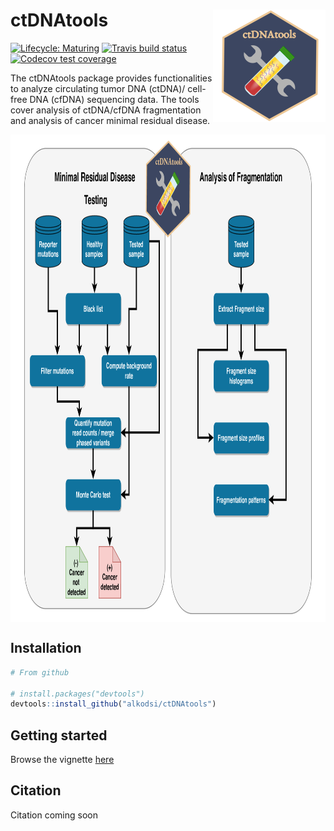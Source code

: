 
# ctDNAtools <a href='https:/alkodsi.github.io/ctDNAtools'><img src='man/figures/logo.png' align="right" height="180" /></a>

<!-- badges: start -->
[![Lifecycle: Maturing](https://img.shields.io/badge/lifecycle-maturing-blue.svg)](https://www.tidyverse.org/lifecycle/#maturing)
[![Travis build status](https://travis-ci.com/alkodsi/ctDNAtools.svg?branch=master)](https://travis-ci.com/alkodsi/ctDNAtools)
[![Codecov test coverage](https://codecov.io/gh/alkodsi/ctDNAtools/branch/master/graph/badge.svg)](https://codecov.io/gh/alkodsi/ctDNAtools?branch=master)
<!-- badges: end -->

The ctDNAtools package provides functionalities to analyze circulating tumor DNA (ctDNA)/ cell-free DNA (cfDNA) sequencing data.
The tools cover analysis of ctDNA/cfDNA fragmentation and analysis of cancer minimal residual disease.

<a href='https:/alkodsi.github.io/ctDNAtools'><img src='man/figures/ctDNAtools_overview.png' align="center" height="780" /></a>
## Installation


``` r
# From github

# install.packages("devtools")
devtools::install_github("alkodsi/ctDNAtools")
```

## Getting started

Browse the vignette [here](https://alkodsi.github.io/ctDNAtools/articles/ctDNAtools.html)

## Citation

Citation coming soon
